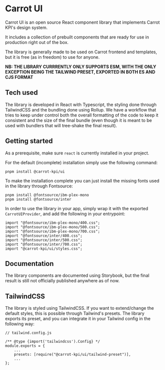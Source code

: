 # Carrot UI

Carrot UI is an open source React component library that implements Carrot KPI's
design system.

It includes a collection of prebuilt components that are ready for use in
production right out of the box.

The library is generally made to be used on Carrot frontend and templates, but
it is free (as in freedom) to use for anyone.

**NB: THE LIBRARY CURRRENTLY ONLY SUPPORTS ESM, WITH THE ONLY EXCEPTION BEING
THE TAILWIND PRESET, EXPORTED IN BOTH ES AND CJS FORMAT**

## Tech used

The library is developed in React with Typescript, the styling done through
TailwindCSS and the bundling done using Rollup. We have a workflow that tries to
keep under control both the overall formatting of the code to keep it consistent
and the size of the final bundle (even though it is meant to be used with
bundlers that will tree-shake the final result).

## Getting started

As a prerequisite, make sure `react` is currently installed in your project.

For the default (incomplete) installation simply use the following command:

```
pnpm install @carrot-kpi/ui
```

To make the installation complete you can just install the missing fonts used in
the library through Fontsource:

```
pnpm install @fontsource/ibm-plex-mono
pnpm install @fontsource/inter
```

In order to use the library in your app, simply wrap it with the exported
`CarrotUIProvider`, and add the following in your entrypoint:

```
import "@fontsource/ibm-plex-mono/400.css";
import "@fontsource/ibm-plex-mono/500.css";
import "@fontsource/ibm-plex-mono/700.css";
import "@fontsource/inter/400.css";
import "@fontsource/inter/500.css";
import "@fontsource/inter/700.css";
import "@carrot-kpi/ui/styles.css";
```

## Documentation

The library components are documented using Storybook, but the final result is
still not officially published anywhere as of now.

## TailwindCSS

The library is styled using TailwindCSS. If you want to extend/change the
default styles, this is possible through Tailwind's presets. The library exports
its preset, and you can integrate it in your Tailwind config in the following
way:

```
// tailwind.config.js

/** @type {import('tailwindcss').Config} */
module.exports = {
    ...
    presets: [require("@carrot-kpi/ui/tailwind-preset")],
    ...
};
```
